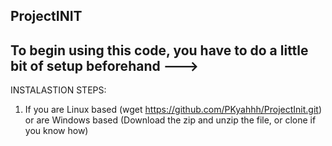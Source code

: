 ProjectINIT
----------------------------------------------------
To begin using this code, you have to do a little bit of setup beforehand --->
----------------------------------------------------
INSTALASTION STEPS:
1. If you are Linux based (wget https://github.com/PKyahhh/ProjectInit.git) or are Windows based (Download the zip and unzip the file, or clone if you know how)



